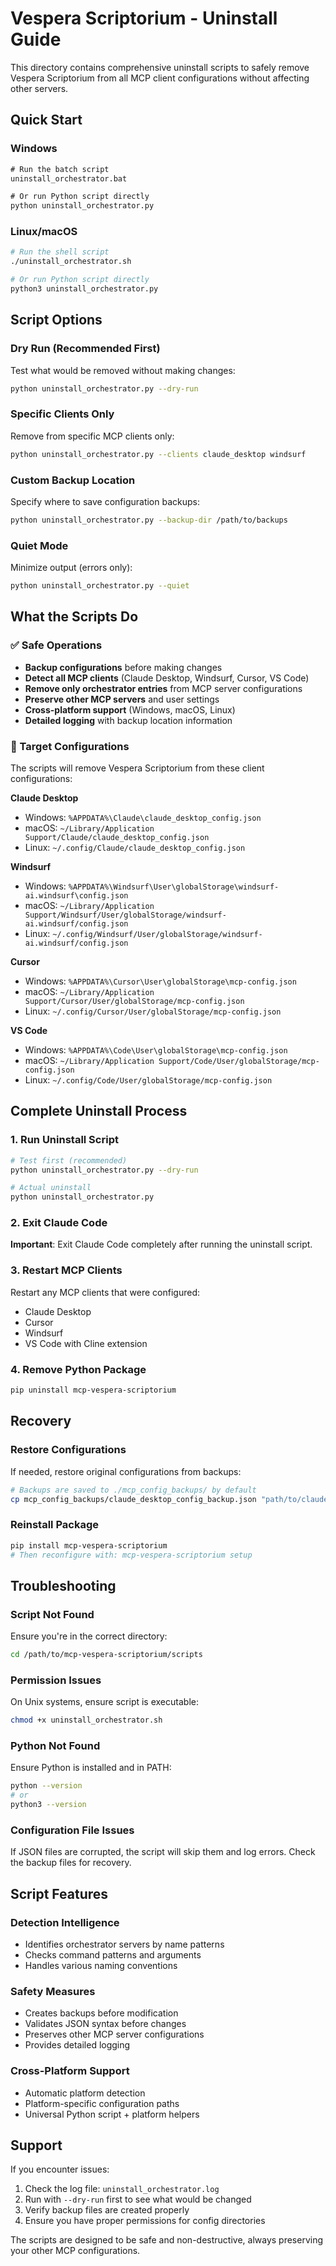 # Vespera Scriptorium - Uninstall Guide

This directory contains comprehensive uninstall scripts to safely remove Vespera Scriptorium from all MCP client configurations without affecting other servers.

## Quick Start

### Windows
```cmd
# Run the batch script
uninstall_orchestrator.bat

# Or run Python script directly
python uninstall_orchestrator.py
```

### Linux/macOS
```bash
# Run the shell script
./uninstall_orchestrator.sh

# Or run Python script directly
python3 uninstall_orchestrator.py
```

## Script Options

### Dry Run (Recommended First)
Test what would be removed without making changes:
```bash
python uninstall_orchestrator.py --dry-run
```

### Specific Clients Only
Remove from specific MCP clients only:
```bash
python uninstall_orchestrator.py --clients claude_desktop windsurf
```

### Custom Backup Location
Specify where to save configuration backups:
```bash
python uninstall_orchestrator.py --backup-dir /path/to/backups
```

### Quiet Mode
Minimize output (errors only):
```bash
python uninstall_orchestrator.py --quiet
```

## What the Scripts Do

### ✅ Safe Operations
- **Backup configurations** before making changes
- **Detect all MCP clients** (Claude Desktop, Windsurf, Cursor, VS Code)
- **Remove only orchestrator entries** from MCP server configurations
- **Preserve other MCP servers** and user settings
- **Cross-platform support** (Windows, macOS, Linux)
- **Detailed logging** with backup location information

### 🎯 Target Configurations
The scripts will remove Vespera Scriptorium from these client configurations:

**Claude Desktop**
- Windows: `%APPDATA%\Claude\claude_desktop_config.json`
- macOS: `~/Library/Application Support/Claude/claude_desktop_config.json`
- Linux: `~/.config/Claude/claude_desktop_config.json`

**Windsurf**
- Windows: `%APPDATA%\Windsurf\User\globalStorage\windsurf-ai.windsurf\config.json`
- macOS: `~/Library/Application Support/Windsurf/User/globalStorage/windsurf-ai.windsurf/config.json`
- Linux: `~/.config/Windsurf/User/globalStorage/windsurf-ai.windsurf/config.json`

**Cursor**
- Windows: `%APPDATA%\Cursor\User\globalStorage\mcp-config.json`
- macOS: `~/Library/Application Support/Cursor/User/globalStorage/mcp-config.json`
- Linux: `~/.config/Cursor/User/globalStorage/mcp-config.json`

**VS Code**
- Windows: `%APPDATA%\Code\User\globalStorage\mcp-config.json`
- macOS: `~/Library/Application Support/Code/User/globalStorage/mcp-config.json`
- Linux: `~/.config/Code/User/globalStorage/mcp-config.json`

## Complete Uninstall Process

### 1. Run Uninstall Script
```bash
# Test first (recommended)
python uninstall_orchestrator.py --dry-run

# Actual uninstall
python uninstall_orchestrator.py
```

### 2. Exit Claude Code
**Important**: Exit Claude Code completely after running the uninstall script.

### 3. Restart MCP Clients
Restart any MCP clients that were configured:
- Claude Desktop
- Cursor
- Windsurf
- VS Code with Cline extension

### 4. Remove Python Package
```bash
pip uninstall mcp-vespera-scriptorium
```

## Recovery

### Restore Configurations
If needed, restore original configurations from backups:

```bash
# Backups are saved to ./mcp_config_backups/ by default
cp mcp_config_backups/claude_desktop_config_backup.json "path/to/claude/config.json"
```

### Reinstall Package
```bash
pip install mcp-vespera-scriptorium
# Then reconfigure with: mcp-vespera-scriptorium setup
```

## Troubleshooting

### Script Not Found
Ensure you're in the correct directory:
```bash
cd /path/to/mcp-vespera-scriptorium/scripts
```

### Permission Issues
On Unix systems, ensure script is executable:
```bash
chmod +x uninstall_orchestrator.sh
```

### Python Not Found
Ensure Python is installed and in PATH:
```bash
python --version
# or
python3 --version
```

### Configuration File Issues
If JSON files are corrupted, the script will skip them and log errors. Check the backup files for recovery.

## Script Features

### Detection Intelligence
- Identifies orchestrator servers by name patterns
- Checks command patterns and arguments
- Handles various naming conventions

### Safety Measures
- Creates backups before modification
- Validates JSON syntax before changes
- Preserves other MCP server configurations
- Provides detailed logging

### Cross-Platform Support
- Automatic platform detection
- Platform-specific configuration paths
- Universal Python script + platform helpers

## Support

If you encounter issues:

1. Check the log file: `uninstall_orchestrator.log`
2. Run with `--dry-run` first to see what would be changed
3. Verify backup files are created properly
4. Ensure you have proper permissions for config directories

The scripts are designed to be safe and non-destructive, always preserving your other MCP configurations.